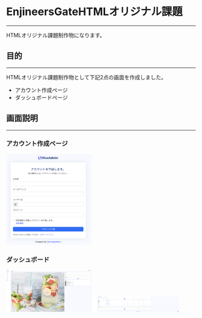 # EnjineersGateHTMLオリジナル課題
***

HTMLオリジナル課題制作物になります。

## 目的
***

HTMLオリジナル課題制作物として下記2点の画面を作成しました。

- アカウント作成ページ
- ダッシュボードページ
  
## 画面説明
***

### アカウント作成ページ

<img src="docs/スクリーンショット 2024-04-18 14.23.22.png" width="45%">

### ダッシュボード

<img src="docs/スクリーンショット 2024-04-18 14.22.44.png" width="45%">

<img src="docs/スクリーンショット 2024-04-18 14.23.02.png" width="45%">
